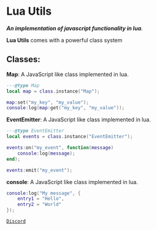 # Lua Utils
***An implementation of javascript functionality in lua***.

**Lua Utils** comes with a powerful class system

## Classes:
**Map**: A JavaScript like class implemented in lua.
```lua
---@type Map
local map = class.instance("Map");

map:set("my_key", "my_value");
console:log(map:get("my_key", "my_value"));
```

**EventEmitter**: A JavaScript like class implemented in lua.
```lua
---@type EventEmitter
local events = class.instance("EventEmitter");

events:on("my_event", function(message)
    console:log(message);
end);

events:emit("my_event");
```

**console**: A JavaScript like class implemented in lua.
```lua
console:log("My message", {
    entry1 = "Hello",
    entry2 = "World"
});
```

<a href="https://discord.gg/nstjC2NBPf" class="button">```Discord```</a>
